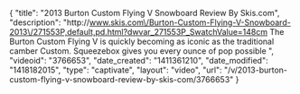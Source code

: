 {
    "title": "2013 Burton Custom Flying V Snowboard Review By Skis.com",
    "description": "http:\/\/www.skis.com\/Burton-Custom-Flying-V-Snowboard-2013\/271553P,default,pd.html?dwvar_271553P_SwatchValue=148cm  The Burton Custom Flying V is quickly becoming as iconic as the traditional camber Custom. Squeezebox gives you every ounce of pop possible ",
    "videoid": "3766653",
    "date_created": "1411361210",
    "date_modified": "1418182015",
    "type": "captivate",
    "layout": "video",
    "url": "\/v\/2013-burton-custom-flying-v-snowboard-review-by-skis-com\/3766653"
}